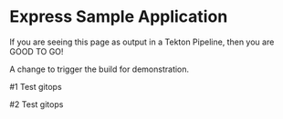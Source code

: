 # Express Sample Application

If you are seeing this page as output in a Tekton Pipeline, then you are GOOD TO GO!

A change to trigger the build for demonstration.

#1 Test gitops

#2 Test gitops
